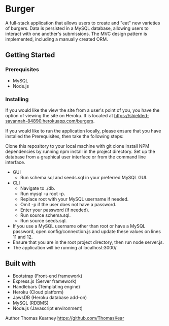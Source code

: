 # Burger

A full-stack application that allows users to create and "eat" new varieties of burgers. Data is persisted in a MySQL database, allowing users to interact with one another's submissions. The MVC design pattern is implemented, including a manually created ORM.

## **Getting Started**

### **Prerequisites**

* MySQL
* Node.js
### **Installing**

If you would like the view the site from a user's point of you, you have the option of viewing the site on Heroku. It is located at https://shielded-savannah-84890.herokuapp.com/burgers.

If you would like to run the application locally, please ensure that you have installed the Prerequisites, then take the following steps:

Clone this repository to your local machine with git clone
Install NPM dependencies by running npm install in the project directory.
Set up the database from a graphical user interface or from the command line interface.
* GUI
  * Run schema.sql and seeds.sql in your preferred MySQL GUI.
* CLI
  * Navigate to ./db.
  * Run mysql -u root -p.
  * Replace root with your MySQL username if needed.
  * Omit -p if the user does not have a password.
  * Enter your password (if needed).
  * Run source schema.sql.
  * Run source seeds.sql.
* If you use a MySQL username other than root or have a MySQL password, open config/connection.js and update these values on lines 11 and 12.
* Ensure that you are in the root project directory, then run node server.js.
* The application will be running at localhost:3000/

## **Built with**

* Bootstrap (Front-end framework)
* Express.js (Server framework)
* Handlebars (Templating engine)
* Heroku (Cloud platform)
* JawsDB (Heroku database add-on)
* MySQL (RDBMS)
* Node.js (Javascript environment)

Author
Thomas Kearney https://github.com/ThomasKear

